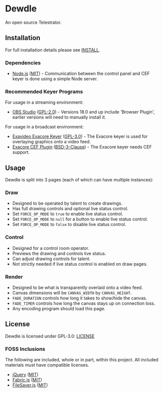 # Dewdle
An open source Telestrator.

## Installation
For full installation details please see [INSTALL](https://github.com/vreelb/Dewdle/blob/master/INSTALL).
### Dependencies
* [Node.js](https://nodejs.org/) ([MIT](https://opensource.org/licenses/MIT)) - Communication between the control panel and CEF keyer is done using a simple Node server.

### Recommended Keyer Programs
For usage in a streaming environment:
* [OBS Studio](https://obsproject.com/) ([GPL-2.0](https://www.gnu.org/licenses/old-licenses/gpl-2.0.en.html)) - Versions 18.0 and up include 'Browser Plugin', earlier versions will need to manually install it.

For usage in a broadcast environment:
* [Exavideo Exacore Keyer](https://github.com/exavideo/exacore) ([GPL-3.0](https://www.gnu.org/licenses/gpl-3.0.en.html)) - The Exacore keyer is used for overlaying graphics onto a video feed.
* [Exacore CEF Plugin](https://github.com/exavideo/exacore-cef-plugin) ([BSD-3-Clause](https://opensource.org/licenses/BSD-3-Clause)) - The Exacore keyer needs CEF support.

## Usage
Dewdle is split into 3 pages (each of which can have multiple instances):
### Draw
* Designed to be operated by talent to create drawings.
* Has full drawing controls and optional live status control.
* Set `FORCE_OP_MODE` to `true` to enable live status control.
* Set `FORCE_OP_MODE` to `null` for a button to enable live status control.
* Set `FORCE_OP_MODE` to `false` to disable live status control.

### Control
* Designed for a control room operator.
* Previews the drawing and controls live status.
* Can adjust drawing controls for talent.
* Not strictly needed if live status control is enabled on draw pages.

### Render
* Designed to be what is transparently overlaid onto a video feed.
* Canvas dimensions will be `CANVAS_WIDTH` by `CANVAS_HEIGHT`.
* `FADE_DURATION` controls how long it takes to show/hide the canvas.
* `FADE_TIMER` controls how long the canvas stays up on connection loss.
* Any encoding program should load this page.

## License
Dewdle is licensed under GPL-3.0: [LICENSE](https://github.com/vreelb/Dewdle/blob/master/LICENSE)
### FOSS Inclusions
The following are included, whole or in part, within this project. All included materials must have compatible licenses.
* [jQuery](http://jquery.com/) ([MIT](https://jquery.org/license/))
* [Fabric.js](http://fabricjs.com/) ([MIT](https://opensource.org/licenses/MIT))
* [FileSaver.js](https://github.com/eligrey/FileSaver.js) ([MIT](https://opensource.org/licenses/MIT))
